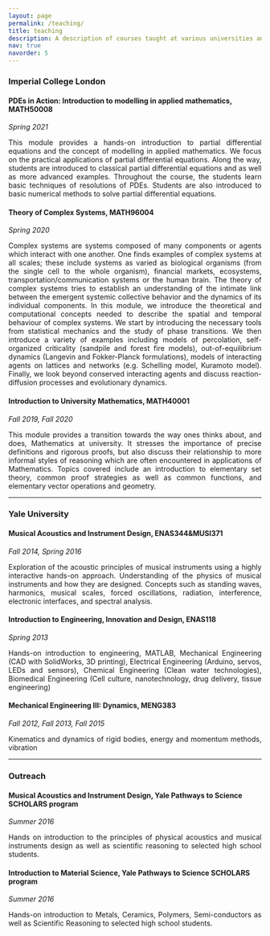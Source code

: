 ```yaml
---
layout: page
permalink: /teaching/
title: teaching
description: A description of courses taught at various universities and on various continents.
nav: true
navorder: 5
---
```


<h3>Imperial College London</h3>

<h4><strong> PDEs in Action: Introduction to modelling in applied mathematics, MATH50008 </strong></h4>
<p><i>Spring 2021</i></p>

<p align="justify"> This module provides a hands-on introduction to partial differential equations and the concept of modelling in applied mathematics. We focus on the practical applications of partial differential equations. Along the way, students are introduced to classical partial differential equations and as well as more advanced examples. Throughout the course, the students learn basic techniques of resolutions of PDEs. Students are also introduced to basic numerical methods to solve partial differential equations.</p>

<h4><strong> Theory of Complex Systems, MATH96004 </strong></h4>
<p><i>Spring 2020</i></p>

<p align="justify">Complex systems are systems composed of many components or agents which interact with one another. One finds examples of complex systems at all scales; these include systems as varied as biological organisms (from the single cell to the whole organism), financial markets, ecosystems, transportation/communication systems or the human brain. The theory of complex systems tries to establish an understanding of the intimate link between the emergent systemic collective behavior and the dynamics of its individual components. In this module, we introduce the theoretical and computational concepts needed to describe the spatial and temporal behaviour of complex systems. We start by introducing the necessary tools from statistical mechanics and the study of phase transitions. We then introduce a variety of examples including  models of percolation, self-organized criticality (sandpile and forest fire models), out-of-equilibrium dynamics (Langevin and Fokker-Planck formulations), models of interacting agents on lattices and networks (e.g. Schelling model, Kuramoto model). Finally, we look beyond conserved interacting agents and discuss reaction-diffusion processes and evolutionary dynamics.</p>


<h4><strong> Introduction to University Mathematics, MATH40001 </strong></h4>
<p><i>Fall 2019, Fall 2020</i></p>

<p align="justify">This module provides a transition towards the way ones thinks about, and does, Mathematics at university. It stresses the importance of precise definitions and rigorous proofs, but also discuss their relationship to more informal styles of reasoning which are often encountered in applications of Mathematics. Topics covered include an introduction to elementary set theory, common proof strategies as well as common functions, and elementary vector operations and geometry.</p>

<hr>

<h3>Yale University</h3>

<h4><strong> Musical Acoustics and Instrument Design, ENAS344&MUSI371 </strong></h4>
<p><i>Fall 2014, Spring 2016</i></p>
<p align="justify">Exploration of the acoustic principles of musical instruments using a highly interactive hands-on approach. Understanding of the physics of musical instruments and how they are designed. Concepts such as standing waves, harmonics, musical scales, forced oscillations, radiation, interference, electronic interfaces, and spectral analysis.</p>

<h4><strong> Introduction to Engineering, Innovation and Design, ENAS118 </strong></h4>
<p><i>Spring 2013</i></p>
<p align="justify">Hands-on introduction to engineering, MATLAB, Mechanical Engineering (CAD with SolidWorks, 3D printing), Electrical Engineering (Arduino, servos, LEDs and sensors), Chemical Engineering (Clean water technologies), Biomedical Engineering (Cell culture, nanotechnology, drug delivery, tissue engineering)</p>

<h4><strong> Mechanical Engineering III: Dynamics, MENG383 </strong></h4>
<p><i>Fall 2012, Fall 2013, Fall 2015</i></p>
<p align="justify">Kinematics and dynamics of rigid bodies, energy and momentum methods, vibration</p>

<hr>

<h3>Outreach</h3>

<h4><strong> Musical Acoustics and Instrument Design, Yale Pathways to Science SCHOLARS program </strong></h4>
<p><i>Summer 2016</i></p>
<p align="justify">Hands on introduction to the principles of physical acoustics and musical instruments design as well as scientific reasoning to selected high school students.</p>

<h4><strong> Introduction to Material Science, Yale Pathways to Science SCHOLARS program </strong></h4>
<p><i>Summer 2016</i></p>
<p align="justify">Hands-on introduction to Metals, Ceramics, Polymers, Semi-conductors as well as Scientific Reasoning to selected high school students.</p>